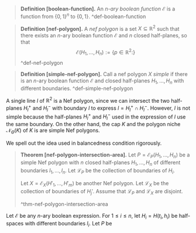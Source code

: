 > __Definition [boolean-function].__ An _$n$-ary boolean function_ $\mathcal{E}$ is a function from $\left\{ 0, 1 \right\}^n$ to $\left\{ 0, 1 \right\}$.
> ^def-boolean-function

> __Definition [nef-polygon].__ A _nef polygon_ is a set $X \subseteq \mathbb{R}^2$ such that there exists an $n$-ary boolean function $\mathcal{E}$ and $n$ closed half-planes, so that 
$$
\mathcal{E}(H_1, \dots, H_n) := \left\{ p \in \mathbb{R}^2 :  \right\} 
$$
> ^def-nef-polygon

> __Definition [simple-nef-polygon].__ Call a nef polygon $X$ _simple_ if there is an $n$-ary boolean function $\mathcal{E}$ and closed half-planes $H_1, \dots, H_n$ with different boundaries.
> ^def-simple-nef-polygon

A single line $l$ of $\mathbb{R}^2$ is a Nef polygon, since we can intersect the two half-planes $H_l^+$ and $H_l^-$ with boundary $l$ to express $l = H_l^+ \cap H_l^-$. However, $l$ is not simple because the half-planes $H_l^+$ and $H_l^-$ used in the expression of $l$ use the same boundary. On the other hand, the cap $K$ and the polygon niche $\mathcal{N}_\Theta(K)$ of $K$ is are simple Nef polygons. 

We spell out the idea used in balancedness condition rigorously.

> __Theorem [nef-polygon-intersection-area].__ Let $P = \mathcal{E}_P(H_1, \dots, H_n)$ be a simple Nef polygon with $n$ closed half-planes $H_1, \dots, H_n$ of different boundaries $l_1, \dots, l_n$. Let $\mathcal{L}_P$ be the collection of boundaries of $H_i$.
> 
> Let $X = \mathcal{E}_X(H'_1, \dots, H'_m)$ be another Nef polygon. Let $\mathcal{L}_X$ be the collection of boundaries of $H_j'$. Assume that $\mathcal{L}_P$ and $\mathcal{L}_X$ are disjoint.
> 
> 
> ^thm-nef-polygon-intersection-area

Let $\mathcal{E}$ be any $n$-ary boolean expression. For $1 \leq i \leq n$, let $H_i = H(t_i, h_i)$ be half-spaces with different boundaries $l_i$. Let $P$ be 